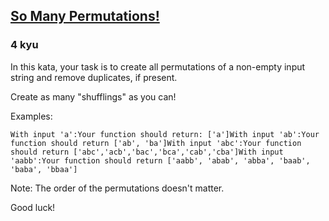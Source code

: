 <h2><a href=https://www.codewars.com/kata/5254ca2719453dcc0b00027d/train/python target="_blank">So Many Permutations!</a></h2><h3>4 kyu</h3><p>In this kata, your task is to create all permutations of a non-empty input string and remove duplicates, if present. </p><p>Create as many "shufflings" as you can!</p><p>Examples:</p><pre><code>With input 'a':Your function should return: ['a']With input 'ab':Your function should return ['ab', 'ba']With input 'abc':Your function should return ['abc','acb','bac','bca','cab','cba']With input 'aabb':Your function should return ['aabb', 'abab', 'abba', 'baab', 'baba', 'bbaa']</code></pre><p>Note: The order of the permutations doesn't matter.</p><p>Good luck!</p>